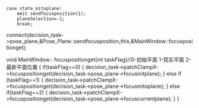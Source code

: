     case state_mitoplane:
        emit sendfocusposition(1);
        planeSelection=-1;
        break;


   connect(decision_task->pose_plane,&Pose_Plane::sendfocusposition,this,&MainWindow::focuspositionget);


   void MainWindow:: focuspositionget(int taskFlag)//0-初始平面 1-现实平面 2-最新平面位置
{
    if(taskFlag==0)
    {
        decision_task->patchClampX->focuspositionget(decision_task->pose_plane->focusinitplane);
    }
    else if (taskFlag==1)
    {
        decision_task->patchClampX->focuspositionget(decision_task->pose_plane->focusmitoplane);
    }
    else if(taskFlag==2)
    {
        decision_task->patchClampX->focuspositionget(decision_task->pose_plane->focuscurrentplane);
    }
    }

